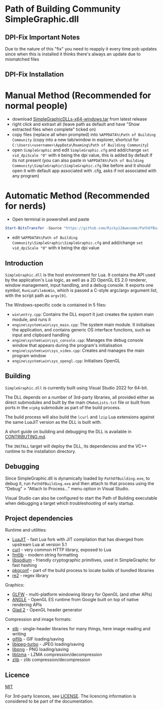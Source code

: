 # Path of Building Community SimpleGraphic.dll

## DPI-Fix Important Notes
Due to the nature of this "fix" you need to reapply it every time pob updates since when this is installed it thinks there's always an update due to mismatched files

## DPI-Fix Installation
# Manual Method (Recommended for normal people)
- download [SimpleGraphicDLLs-x64-windows.tar](https://github.com/Ricky12Awesome/PathOfBuilding-SimpleGraphic/releases/latest/download/SimpleGraphicDLLs-x64-windows.tar) from latest release
- right click and extraxt all (leave path as default and have "Show extracted files when complete" ticked on)
- copy files (replace all when prompted) into `%APPDATA%\Path of Building Community` (copy into a new tab/window in explorer, shortcut for `C:\Users\<username>\AppData\Roaming\Path of Building Community`)
- open `SimpleGraphic` and edit `SimpleGraphic.cfg` and add/change `set vid_dpiScale "0"` with `0` being the dpi value, this is added by default if its not present (you can also paste in `%APPDATA%\Path of Building Community\SimpleGraphic\SimpleGraphic.cfg` like before and it should open it with default app associated with .cfg, asks if not associated with any program)

# Automatic Method (Recommended for nerds)
- Open terminal in powershell and paste
```powershell
Start-BitsTransfer -Source "https://github.com/Ricky12Awesome/PathOfBuilding-SimpleGraphic/releases/latest/download/SimpleGraphicDLLs-x64-windows.tar" -Destination "$env:APPDATA\Path of Building Community\SimpleGraphicDLLs-x64-windows.tar"; tar -xf "$env:APPDATA\Path of Building Community\SimpleGraphicDLLs-x64-windows.tar" -C "$env:APPDATA\Path of Building Community"; Invoke-Item "$env:APPDATA\Path of Building Community\SimpleGraphic\SimpleGraphic.cfg"
```
- edit `%APPDATA%\Path of Building Community\SimpleGraphic\SimpleGraphic.cfg` and add/change `set vid_dpiScale "0"` with `0` being the dpi value


## Introduction

`SimpleGraphic.dll` is the host environment for Lua.
It contains the API used by the application's Lua logic, as well as a
2D OpenGL ES 2.0 renderer, window management, input handling, and a
debug console.
It exports one symbol, `RunLuaFileAsWin`, which is passed a
C-style argc/argv argument list, with the script path as `argv[0]`.

The Windows-specific code is contained in 5 files:
- `win\entry.cpp`: Contains the DLL export
It just creates the system main module, and runs it
- `engine\system\win\sys_main.cpp`: The system main module.
It initialises the application, and contains generic OS interface functions,
such as input and clipboard handling
- `engine\system\win\sys_console.cpp`: Manages the debug console window that
appears during the program's initialisation
- `engine\system\win\sys_video.cpp`: Creates and manages the main program window
- `engine\system\win\sys_opengl.cpp`: Initialises OpenGL

## Building

`SimpleGraphic.dll` is currently built using Visual Studio 2022 for 64-bit.

The DLL depends on a number of 3rd-party libraries, all provided either as
direct submodules and built by the main `CMakeLists.txt` file or built from
ports in the `vcpkg` submodule as part of the build process.

The build process will also build the `lcurl` and `lzip` Lua extensions
against the same LuaJIT version as the DLL is built with.

A short guide on building and debugging the DLL is available in
[CONTRIBUTING.md](CONTRIBUTING.md).

The `INSTALL` target will deploy the DLL, its dependencies and the VC++
runtime to the installation directory.

## Debugging

Since SimpleGraphic.dll is dynamically loaded by `PathOfBuilding.exe`,
to debug it, run `PathOfBuilding.exe` and then attach to that process using the
"Debug" > "Attach to Process..." menu option in Visual Studio.

Visual Studio can also be configured to start the Path of Building executable
when debugging a target which troubleshooting of early startup.

## Project dependencies

Runtime and utilities:
* [LuaJIT](https://github.com/LuaJIT/LuaJIT) - fast Lua fork with JIT compilation that has diverged from upstream Lua at version 5.1
* [curl](https://curl.se/) - very common HTTP library, exposed to Lua
* [fmtlib](https://fmt.dev/) - modern string formatting
* [libsodium](https://doc.libsodium.org/) - friendly cryptographic primitives, used in SimpleGraphic for fast hashing
* [pkgconf](http://pkgconf.org/) - part of the build process to locate builds of bundled libraries
* [re2](https://github.com/google/re2) - regex library

Graphics:
* [GLFW](https://www.glfw.org/) - multi-platform windowing library for OpenGL (and other APIs)
* [ANGLE](https://github.com/google/angle) - OpenGL ES runtime from Google built on top of native rendering APIs
* [Glad 2](https://gen.glad.sh/) - OpenGL header generator

Compression and image formats:
* [stb](https://github.com/nothings/stb) - single-header libraries for many things, here image reading and writing
* [giflib](https://sourceforge.net/projects/giflib/) - GIF loading/saving
* [libjpeg-turbo](https://libjpeg-turbo.org/) - JPEG loading/saving
* [libpng](http://www.libpng.org/pub/png/libpng.html) - PNG loading/saving
* [liblzma](https://tukaani.org/xz/) - LZMA compression/decompression
* [zlib](https://www.zlib.net/) - zlib compression/decompression

## Licence

[MIT](https://opensource.org/licenses/MIT)

For 3rd-party licences, see [LICENSE](LICENSE).
The licencing information is considered to be part of the documentation.
